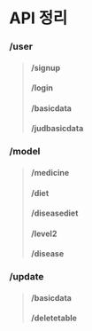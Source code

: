 # API 정리


### /user
> #### /signup
> #### /login
> #### /basicdata
> #### /judbasicdata


### /model
> #### /medicine
> #### /diet
> #### /diseasediet
> #### /level2
> #### /disease


 ### /update
> #### /basicdata
> #### /deletetable
